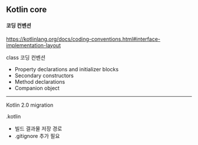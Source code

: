 ## Kotlin core

#### 코딩 컨벤션
https://kotlinlang.org/docs/coding-conventions.html#interface-implementation-layout <br/>

class 코딩 컨벤션
- Property declarations and initializer blocks
- Secondary constructors
- Method declarations
- Companion object 

---

Kotlin 2.0 migration

.kotlin 
- 빌드 결과물 저장 경로
- .gitignore 추가 필요
